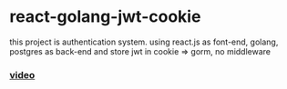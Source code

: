 # react-golang-jwt-cookie

this project is authentication system. using react.js as font-end, golang, postgres as back-end and store jwt in cookie
=> gorm, no middleware
### [ video ](https://youtu.be/d4Y2DkKbxM0)
